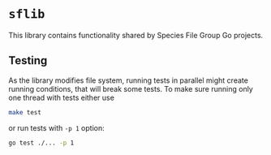 # `sflib`

This library contains functionality shared by Species File Group Go projects.

## Testing

As the library modifies file system, running tests in parallel might
create running conditions, that will break some tests. To make sure
running only one thread with tests either use

```sh
make test
```

or run tests with `-p 1` option:

```sh
go test ./... -p 1
```
